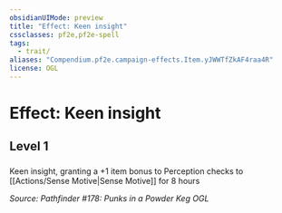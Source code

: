 ```yaml
---
obsidianUIMode: preview
title: "Effect: Keen insight"
cssclasses: pf2e,pf2e-spell
tags:
  - trait/
aliases: "Compendium.pf2e.campaign-effects.Item.yJWWTfZkAF4raa4R"
license: OGL
---
```

# Effect: Keen insight
## Level 1
### 






Keen insight, granting a +1 item bonus to Perception checks to [[Actions/Sense Motive|Sense Motive]] for 8 hours

*Source: Pathfinder #178: Punks in a Powder Keg*
*OGL*